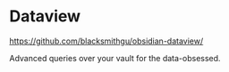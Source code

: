 # Dataview

https://github.com/blacksmithgu/obsidian-dataview/

Advanced queries over your vault for the data-obsessed.

